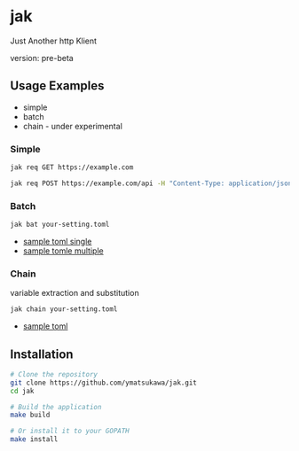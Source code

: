 # jak

Just Another http Klient

version: pre-beta

## Usage Examples

* simple
* batch
* chain - under experimental

### Simple

```bash
jak req GET https://example.com

jak req POST https://example.com/api -H "Content-Type: application/json" -j '{"key":"value"}'
```

### Batch

```bash
jak bat your-setting.toml
```

- [sample toml single](test/fixtures/bat_simple.toml)
- [sample tomle multiple](test/fixtures/bat_multiple.toml)

### Chain

variable extraction and substitution

```bash
jak chain your-setting.toml
```

- [sample toml](test/fixtures/chain.toml)

## Installation

```bash
# Clone the repository
git clone https://github.com/ymatsukawa/jak.git
cd jak

# Build the application
make build

# Or install it to your GOPATH
make install
```
